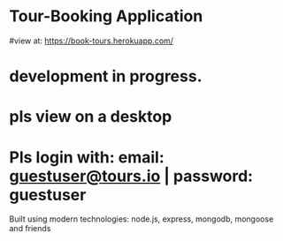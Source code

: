 # Tour-Booking Application

#view at: https://book-tours.herokuapp.com/
# development in progress.
# pls view on a desktop
# Pls login with: email: guestuser@tours.io | password: guestuser
Built using modern technologies: node.js, express, mongodb, mongoose and friends
